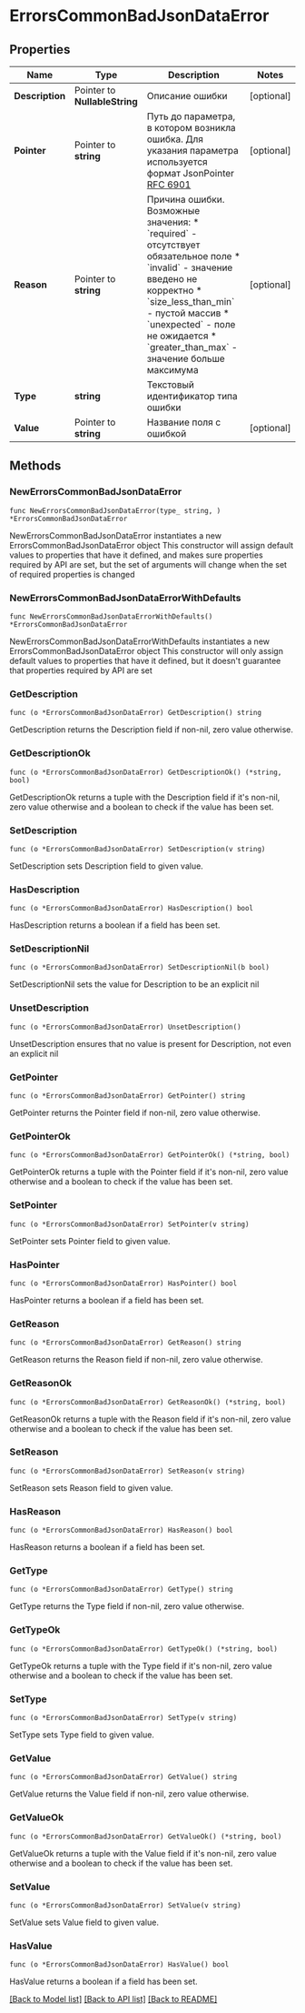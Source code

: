 # ErrorsCommonBadJsonDataError

## Properties

Name | Type | Description | Notes
------------ | ------------- | ------------- | -------------
**Description** | Pointer to **NullableString** | Описание ошибки | [optional] 
**Pointer** | Pointer to **string** | Путь до параметра, в котором возникла ошибка.  Для указания параметра используется формат JsonPointer [RFC 6901](https://tools.ietf.org/html/rfc6901)  | [optional] 
**Reason** | Pointer to **string** | Причина ошибки. Возможные значения:   * &#x60;required&#x60; - отсутствует обязательное поле   * &#x60;invalid&#x60; - значение введено не корректно   * &#x60;size_less_than_min&#x60; - пустой массив   * &#x60;unexpected&#x60; - поле не ожидается   * &#x60;greater_than_max&#x60; - значение больше максимума  | [optional] 
**Type** | **string** | Текстовый идентификатор типа ошибки | 
**Value** | Pointer to **string** | Название поля с ошибкой | [optional] 

## Methods

### NewErrorsCommonBadJsonDataError

`func NewErrorsCommonBadJsonDataError(type_ string, ) *ErrorsCommonBadJsonDataError`

NewErrorsCommonBadJsonDataError instantiates a new ErrorsCommonBadJsonDataError object
This constructor will assign default values to properties that have it defined,
and makes sure properties required by API are set, but the set of arguments
will change when the set of required properties is changed

### NewErrorsCommonBadJsonDataErrorWithDefaults

`func NewErrorsCommonBadJsonDataErrorWithDefaults() *ErrorsCommonBadJsonDataError`

NewErrorsCommonBadJsonDataErrorWithDefaults instantiates a new ErrorsCommonBadJsonDataError object
This constructor will only assign default values to properties that have it defined,
but it doesn't guarantee that properties required by API are set

### GetDescription

`func (o *ErrorsCommonBadJsonDataError) GetDescription() string`

GetDescription returns the Description field if non-nil, zero value otherwise.

### GetDescriptionOk

`func (o *ErrorsCommonBadJsonDataError) GetDescriptionOk() (*string, bool)`

GetDescriptionOk returns a tuple with the Description field if it's non-nil, zero value otherwise
and a boolean to check if the value has been set.

### SetDescription

`func (o *ErrorsCommonBadJsonDataError) SetDescription(v string)`

SetDescription sets Description field to given value.

### HasDescription

`func (o *ErrorsCommonBadJsonDataError) HasDescription() bool`

HasDescription returns a boolean if a field has been set.

### SetDescriptionNil

`func (o *ErrorsCommonBadJsonDataError) SetDescriptionNil(b bool)`

 SetDescriptionNil sets the value for Description to be an explicit nil

### UnsetDescription
`func (o *ErrorsCommonBadJsonDataError) UnsetDescription()`

UnsetDescription ensures that no value is present for Description, not even an explicit nil
### GetPointer

`func (o *ErrorsCommonBadJsonDataError) GetPointer() string`

GetPointer returns the Pointer field if non-nil, zero value otherwise.

### GetPointerOk

`func (o *ErrorsCommonBadJsonDataError) GetPointerOk() (*string, bool)`

GetPointerOk returns a tuple with the Pointer field if it's non-nil, zero value otherwise
and a boolean to check if the value has been set.

### SetPointer

`func (o *ErrorsCommonBadJsonDataError) SetPointer(v string)`

SetPointer sets Pointer field to given value.

### HasPointer

`func (o *ErrorsCommonBadJsonDataError) HasPointer() bool`

HasPointer returns a boolean if a field has been set.

### GetReason

`func (o *ErrorsCommonBadJsonDataError) GetReason() string`

GetReason returns the Reason field if non-nil, zero value otherwise.

### GetReasonOk

`func (o *ErrorsCommonBadJsonDataError) GetReasonOk() (*string, bool)`

GetReasonOk returns a tuple with the Reason field if it's non-nil, zero value otherwise
and a boolean to check if the value has been set.

### SetReason

`func (o *ErrorsCommonBadJsonDataError) SetReason(v string)`

SetReason sets Reason field to given value.

### HasReason

`func (o *ErrorsCommonBadJsonDataError) HasReason() bool`

HasReason returns a boolean if a field has been set.

### GetType

`func (o *ErrorsCommonBadJsonDataError) GetType() string`

GetType returns the Type field if non-nil, zero value otherwise.

### GetTypeOk

`func (o *ErrorsCommonBadJsonDataError) GetTypeOk() (*string, bool)`

GetTypeOk returns a tuple with the Type field if it's non-nil, zero value otherwise
and a boolean to check if the value has been set.

### SetType

`func (o *ErrorsCommonBadJsonDataError) SetType(v string)`

SetType sets Type field to given value.


### GetValue

`func (o *ErrorsCommonBadJsonDataError) GetValue() string`

GetValue returns the Value field if non-nil, zero value otherwise.

### GetValueOk

`func (o *ErrorsCommonBadJsonDataError) GetValueOk() (*string, bool)`

GetValueOk returns a tuple with the Value field if it's non-nil, zero value otherwise
and a boolean to check if the value has been set.

### SetValue

`func (o *ErrorsCommonBadJsonDataError) SetValue(v string)`

SetValue sets Value field to given value.

### HasValue

`func (o *ErrorsCommonBadJsonDataError) HasValue() bool`

HasValue returns a boolean if a field has been set.


[[Back to Model list]](../README.md#documentation-for-models) [[Back to API list]](../README.md#documentation-for-api-endpoints) [[Back to README]](../README.md)


